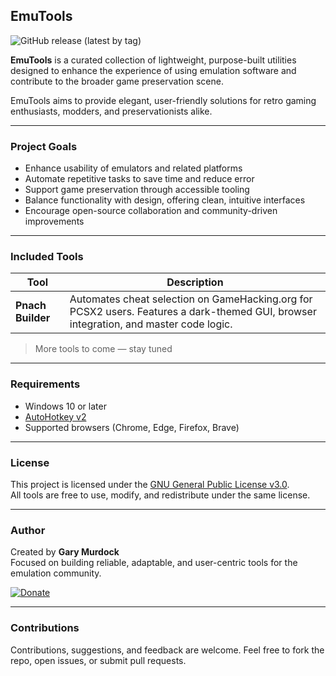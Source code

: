 ## EmuTools
![GitHub release (latest by tag)](https://img.shields.io/github/v/tag/gmurdock/EmuTools?label=version)

**EmuTools** is a curated collection of lightweight, purpose-built utilities designed to enhance the experience of using emulation software and contribute to the broader game preservation scene.

EmuTools aims to provide elegant, user-friendly solutions for retro gaming enthusiasts, modders, and preservationists alike.

---

### Project Goals

- Enhance usability of emulators and related platforms
- Automate repetitive tasks to save time and reduce error
- Support game preservation through accessible tooling
- Balance functionality with design, offering clean, intuitive interfaces
- Encourage open-source collaboration and community-driven improvements

---

### Included Tools

| Tool           | Description                                                                 |
|----------------|-----------------------------------------------------------------------------|
| **Pnach Builder** | Automates cheat selection on GameHacking.org for PCSX2 users. Features a dark-themed GUI, browser integration, and master code logic. |

> More tools to come — stay tuned

---

### Requirements

- Windows 10 or later
- [AutoHotkey v2](https://www.autohotkey.com/)
- Supported browsers (Chrome, Edge, Firefox, Brave)

---

### License

This project is licensed under the [GNU General Public License v3.0](https://www.gnu.org/licenses/gpl-3.0.html).  
All tools are free to use, modify, and redistribute under the same license.

---

### Author

Created by **Gary Murdock**  
Focused on building reliable, adaptable, and user-centric tools for the emulation community.

[![Donate](https://media1.giphy.com/media/v1.Y2lkPTc5MGI3NjExbW51Ynk5emFqcTI3dWlraDA5b3R1ZXg0bHhmaHFmMGV6cHY0MmVuNiZlcD12MV9pbnRlcm5hbF9naWZfYnlfaWQmY3Q9cw/7kZE0z52Sd9zSESzDA/giphy.gif)](https://www.buymeacoffee.com/gmurdock)

---

### Contributions

Contributions, suggestions, and feedback are welcome.
Feel free to fork the repo, open issues, or submit pull requests.
